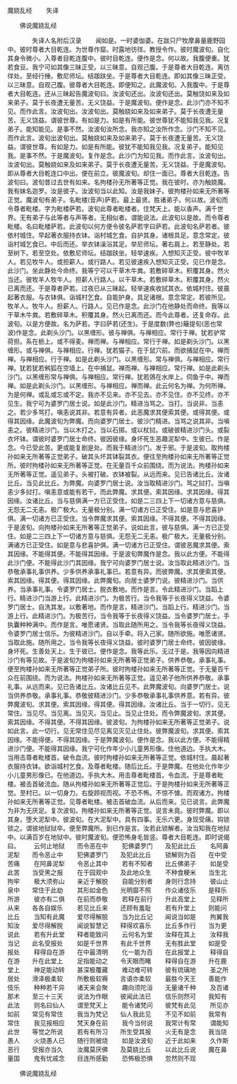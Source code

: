   魔娆乱经
　　失译




　　佛说魔娆乱经

　　　　失译人名附后汉录
　　闻如是。一时婆伽婆。在跋只尸牧摩鼻量鹿野园中。彼时尊者大目乾连。为世尊作窟。时露地彷徉。教授令作。彼时魔波旬。自化其身令微小。入尊者目乾连腹中。彼时目乾连。便作是念。何以故。我腹便重。犹若食豆。我宁可如其像三昧正受。以三昧意。自观己腹。于是尊者大目乾连。离彷徉处。至经行捶。敷尼师坛。结跏趺坐。于是尊者大目乾连。即如其像三昧正受。以三昧意。自观己腹。彼尊者大目乾连。即便知之。此魔波旬。入我腹中。于是尊者大目乾连。还从三昧起告魔波旬曰。汝波旬还出。汝波旬还出。莫触饶如来及如来弟子。莫于长夜遭无量苦。无义饶益。于是魔波旬。便作是念。此沙门亦不知不见。而作此言。汝波旬出。汝波旬出。莫触娆如来及如来弟子。莫于长夜遭无量苦。无义饶益。谓彼世尊。有如是力。如是有所能。彼世尊犹不能知我见我。况复弟子。能知能见。是事不然。汝波旬汝所念。我亦知之汝所作念。沙门不知不见。而作此言。波旬出波旬出。莫触娆如来及如来弟子。莫于长夜遭无量苦。无义饶益。谓彼世尊。有如是力。如是有所能。彼犹不能知我见我。况复弟子。能知见我。是事不然。于是魔波旬。复作是念。此沙门为知见我。而作此言。汝波旬出。汝波旬出。莫触娆如来及如来弟子。莫于长夜遭无量苦。无义饶益。于是魔波旬。即从尊者大目乾连口中出。便在前立。彼魔波旬。却住一面已。尊者大目乾连。告波旬曰。波旬昔过去世有如来。名拘楼孙无所著等正觉。我在彼时。亦为触娆魔。我有妹名迦罗。汝是彼子。汝波旬当以此知。汝是我妹子。彼拘楼孙如来无所著等正觉。魔波旬有弟子。名毗楼(音声)萨若。最上最贤。胜诸弟子。何以故。波旬而令尊者毗楼。字为毗楼萨若。波旬此尊者毗楼者。住梵天上。能以香声。满千世界。无有弟子与此等者与声等者。无相似者。谓能说法。此波旬以是故。而令尊者毗楼。名曰毗楼萨若。此波旬以何方便令彼名萨若字曰萨若。此波旬名萨若者。彼依村城住。早起著衣服持衣钵。诣村城乞食。自护其身。诸根具足。意念常定。彼诣村城乞食已。中后而还。举衣钵澡浴其足。举尼师坛。著右肩上。若至静处。若至树下。若至空处。依敷尼师坛。结跏趺坐。轻举速疾。入想知灭正受。彼中牧羊人。若见牧牛人。或担薪人。或行路人。若见彼速疾入想知灭正受。见已作是念。此沙门。坐此静处今命终。我等宁可以干草木牛粪。若敷碎草木。积覆其身。然火当还。彼牧羊人牧牛人。担薪人行路人。以干草木。若敷碎草木。积覆其身。然火已离而还。于是尊者萨若。过夜已从三昧起。轻举速疾收拭其衣。依城村住。彼晨起著衣服。与衣钵俱。诣城村乞食。自能护身。具足诸根。意念常定。若彼所见。牧羊人。牧牛人。担薪人。行路人。见已作是念。此沙门在他静处而命终。我等以干草木牛粪。若敷碎草木。积覆其身。然火已离而还。而今此尊者。还复命存。此波旬。以是方便故。名为萨若。字曰萨若(还生)。于是度数(弊也)簸提旬(恶也常波)作是念。此剃头沙门。以黑缠形。彼与禅俱。与禅相应。常行于禅。犹若驴常荷担。系在枥上。或不得麦。禅而禅。与禅相应。常行于禅。如是剃头沙门。以黑缠形。或与禅俱。与禅相应。行禅。犹若猫子。在于鼠穴前。而欲捕鼠在中。禅而禅。与禅相应。行于禅。如是此剃头沙门。以黑缠形。常与禅俱。与禅相应。常行禅。犹若犹若鸺狐在空墙上。在中捕鼠。禅而禅。与禅相应。常行禅。如是此剃头沙门。以黑缠形常与禅俱。与禅相应。常行禅。犹若鵁在水岸上。伺鱼于中。禅而禅。如是此剃头沙门。以黑缠形。与禅相应。禅而禅。此云何名为禅。为何所禅。为是何禅。或乱或忘或不定。我亦不见来。亦不见去。亦不见住。亦不见终。亦不见生。我宁可为婆罗门居士说。如是此沙门。精进当骂之。当打。当说非。当恚之。若少多骂打。嗔恚说其非。若意有异者。此恶魔求其便索其便。或得其便。或得其因缘。此魔波旬为弊魔。而向婆罗门居士。彼沙门精进。当骂之说其非。当嗔恚之。彼精进沙门。当以木打之。当以石掷。或以杖挝。或破彼精进沙门头。或裂衣坏钵。谓彼时婆罗门居士命终。彼因彼缘。身坏死生恶趣泥犁中。生彼已。作是念。今已受此苦。更或能复剧是处。而我于精进沙门。发于邪。于是波旬。取拘楼孙如来无所著等正觉弟子。破其头坏其钵裂其衣。便往至拘楼孙如来无所著等正觉所。彼时拘楼孙如来无所著等正觉。在无量百千众前围绕。而为说法。拘楼孙如来无所著等正觉。遥见弟子。头被打破。衣钵被裂。从远而来。见已告诸比丘。汝诸比丘。当见此比丘。为弊魔。向婆罗门居士说。汝当取精进沙门。骂之挝打。当嗔恚少多挝打。嗔恚意或能有若干。而此弊魔。求其便。索其因缘。求其因缘。得其因缘。汝诸比丘。当与慈俱满一方已正受住。如是二三四上下一切诸方意与慈俱。无怨无二无恚。极广极大。无量极分别。满一切诸方已正受住。如是意与悲喜护俱。满一切诸方已正受住。当令弊魔求其便。索其因缘。不得其便。不得其因缘。于是波旬。向拘楼孙如来无所著等正觉弟子。说如此言。彼与慈俱。满一方已正受住。如是二三四上下一切诸方意与慈俱。无怨无二无恚。极广极大。无量极分别。满诸方已正受住。如是意与悲喜护俱。满一切诸方已正受住。谓彼恶魔求其便。索其因缘。不能得其便。不能得其因缘。于是波旬弊魔作是念。我以此方便。不能得此沙门便。不能得此沙门其因缘。我宁可向婆罗门居士说。汝当取此精进沙门。当恭敬承事礼事供养。少多供养承事礼事已。若意有异。而彼弊魔。求其便索其便。索其因缘。得其便。得其因缘。此弊魔旬。向居士婆罗门说。彼精进沙门。当供养。当承事礼事。令婆罗门居士。脱衣敷地。而作是言。令此精进沙门。当蹈上行。精进沙门当游上行。此精进沙门。为极苦行。当令我等于长夜得义饶益。令婆罗门居士。自洗其发。以敷著地。而作是言。精进沙门。当蹈上行。精进沙门。当游上行。此精进沙门。为极苦行。当令我等于长夜得义饶益。当令婆罗门居士。手执囊种种满中。而作是言。唯愿诸贤。当取此随所用之。当令我等长夜得义饶益。令婆罗门居士信乐。为彼精进沙门。自以手牵。将入己家。随所欲施。唯愿诸贤。当取此施。随所用之。当令我等长夜得义饶益。彼时婆罗门居士命终。彼因彼缘。身坏死。生善处天上。生于彼已。便作是念。我等此乐。无过于是。我等因向精进沙门有等见故。于是波旬为拘楼孙如来无所著等正觉弟子。供养恭敬。承事礼事。便至拘楼孙如来无所著等正觉弟子所。彼时拘楼孙如来无所著等正觉。于无量百千众在前围绕。而为说法。拘楼孙如来无所著等正觉。遥见弟子他所供养恭敬。承事礼事。从远而来。见已告诸比丘。汝诸比丘见不。此弊魔波旬。向婆罗门居士。说当供养恭敬。承事礼事。恭敬彼精进沙门。少多恭敬承事礼事供养意。若有异。彼弊魔波旬。求其便。索其因缘。得其便。得其因缘。汝诸比丘。当于一切行。见无常住。当见尽。当见离。当见灭。当见止。当见止住处。而令弊魔波旬。求其便。索其因缘。不得其便。不得其因缘。彼波旬。为拘楼孙如来无所著等正觉弟子。说如此言。此一切行。见无常住见尽见离见灭见止住处。彼弊魔波旬。求其便。索其因缘。不能得便。不得其因缘。于是弊魔波旬。便作是念。我以此方便。不能得精进沙门便。不能得其因缘。我宁可化作年少小儿童男形像。住他道边。手执大木。当用击尊者毗楼首。破令血流。彼时拘楼孙如来无所著等正觉。依城村住。晨起著衣服持衣钵。欲诣城村乞食。及尊者毗楼。随后比丘。于是弊魔。在他处化作年少小儿童男形像已。在他道边。手执大木。用击尊者毗楼首。令血流。于是尊者毗楼。被击首破流血。随从拘楼孙如来无所著等正觉后。于是拘楼孙如来无所著等正觉。至村已。以一切身力。右旋顾视而视。不恐不怖。不惊不懅。而观诸方。拘楼孙如来无所著等正觉。见尊者毗楼。被击首破血流。从后而来。见已说言。此弊魔为非为无厌足。复次波旬。拘楼孙如来无所著等正觉。说言未竟。彼时弊魔。即以其身。堕大泥犁中。彼波旬。在大泥犁中。具有四事。无乐六更。身现受痛。钩锁锁之。谓彼地狱狱卒。便至弊魔所。到已作是言。汝若此锁解者。汝当知我在地狱中。以满百岁在地狱中。彼时魔波旬。便恐怖身毛皆竖。尊者大目乾连。即时说偈曰。
　　云何止地狱　　而令恶在中
　　犯佛婆罗门　　及犯此比丘
　　名阿鼻泥犁　　而令恶止中
　　犯佛婆罗门　　及犯此比丘
　　锁解则为百　　在中受苦痛
　　在阿鼻泥犁　　令恶止其中
　　若有不知者　　比丘佛弟子
　　如是受此苦　　当受黑之报
　　在于园观中　　及此地众生
　　不种食粳米　　当生北拘牢
　　极大须弥山　　亲近于解脱
　　自能分别者　　身则行念持
　　彼山止泉中　　常住于此劫
　　其形如金色　　光明靡不照
　　作众诸伎乐　　是释乐所游
　　彼亦有二俱　　在前而恭敬
　　若释在前行　　升此高堂上
　　见释所从来　　各各自娱乐
　　若见比丘来　　还顾有羞耻
　　若有升堂上　　则能问比丘
　　当知有此魔　　爱尽得解脱
　　当为比丘记　　闻说当如是
　　拘翼我知汝　　爱尽得解脱
　　闻说智慧记　　释得欢喜乐
　　比丘多作行　　当为更说此
　　若有升此堂　　释者能致问
　　云何名为堂　　汝释在其上
　　汝释我当记　　此名受报处
　　如是千世界　　有此千世界
　　无有胜此堂　　如是受报处
　　释得自在游　　在中最清明
　　化一能为百　　在此报堂上
　　释得自在游　　升在此堂上
　　足指能动之　　令天眼而睹
　　释得自在游　　升在鹿堂上
　　神足能动转　　甚深极覆藏
　　难动难可转　　彼有琉璃地
　　圣之所居处　　滑泽极柔软
　　所敷极软褥　　言语亦柔软
　　最胜今天王　　善能作伎乐
　　种种若干异　　诸天来会聚
　　趣向须陀洹　　无量诸千种
　　及百诸那术　　至三十三天
　　说法为作眼　　彼闻此法已
　　信乐则然可　　我知有此法
　　则名曰仙人　　谓至梵天上
　　能令诸梵问　　彼梵有此见
　　所见亦如前　　常见有常住
　　我当为梵记　　仙人我此见
　　不见不如前　　我常有常住
　　我见报相应　　梵天身在前
　　我今当何说　　我常计有常
　　谓能知此世　　等觉之所说
　　若有有所习　　所生受其报
　　火无有是念　　我当烧愚人
　　火烧愚人已　　随行则被烧
　　如是汝波旬　　近于此如来
　　久作斯恶行　　受报亦当久
　　汝魔莫厌佛　　及莫娆比丘
　　以此比丘说　　魔在鼻量国
　　鬼有忧戚念　　目连所感勤
　　恐怖极恐惧　　忽然则不现


　　佛说魔娆乱经


